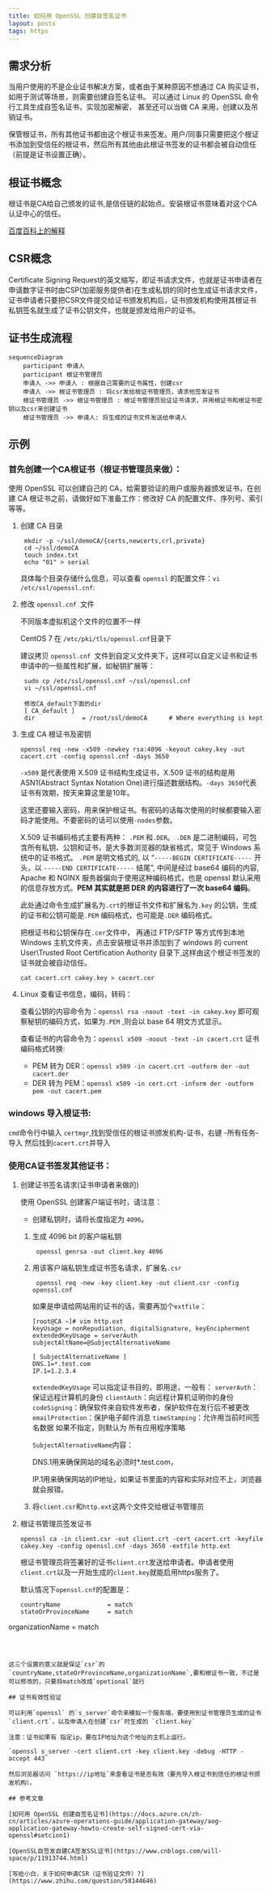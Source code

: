 ```yaml
---
title: 如何用 OpenSSL 创建自签名证书
layout: posts
tags: https
---
```


## 需求分析

当用户使用的不是企业证书解决方案，或者由于某种原因不想通过 CA 购买证书，如用于测试等场景，则需要创建自签名证书。
可以通过 Linux 的 OpenSSL 命令行工具生成自签名证书，实现加密解密， 甚至还可以当做 CA 来用，创建以及吊销证书。

保管根证书，所有其他证书都由这个根证书来签发。用户/同事只需要把这个根证书添加到受信任的根证书，然后所有其他由此根证书签发的证书都会被自动信任（前提是证书设置正确）。

## 根证书概念

根证书是CA给自己颁发的证书,是信任链的起始点。安装根证书意味着对这个CA认证中心的信任。

[百度百科上的解释]([https://baike.baidu.com/item/%E6%A0%B9%E8%AF%81%E4%B9%A6/9874620?fr=aladdin](https://baike.baidu.com/item/根证书/9874620?fr=aladdin))

## CSR概念

Certificate Signing Request的英文缩写，即证书请求文件，也就是证书申请者在申请数字证书时由CSP(加密服务提供者)在生成私钥的同时也生成证书请求文件，证书申请者只要把CSR文件提交给证书颁发机构后，证书颁发机构使用其根证书私钥签名就生成了证书公钥文件，也就是颁发给用户的证书。

## 证书生成流程

```mermaid
sequenceDiagram
    participant 申请人
    participant 根证书管理员
    申请人 ->> 申请人 : 根据自己需要的证书属性，创建csr
    申请人 ->> 根证书管理员 : 将csr发给根证书管理员，请求他签发证书
    根证书管理员 ->> 根证书管理员 : 根证书管理员验证证书请求，并用根证书和根证书密钥以及csr来创建证书
    根证书管理员 ->> 申请人: 将生成的证书文件发送给申请人
```

## 示例

### 首先创建一个CA根证书（根证书管理员来做）：

使用 OpenSSL 可以创建自己的 CA，给需要验证的用户或服务器颁发证书，在创建 CA 根证书之前，请做好如下准备工作：修改好 CA 的配置文件、序列号、索引等等。

1. 创建 CA 目录

   ```shell
    mkdir -p ~/ssl/demoCA/{certs,newcerts,crl,private}
    cd ~/ssl/demoCA
    touch index.txt
    echo "01" > serial
   ```

   具体每个目录存储什么信息，可以查看 `openssl` 的配置文件：`vi /etc/ssl/openssl.cnf`:

2. 修改 `openssl.cnf `文件

   不同版本虚拟机这个文件的位置不一样

   CentOS 7 在 `/etc/pki/tls/openssl.cnf`目录下

   建议拷贝 `openssl.cnf `文件到自定义文件夹下，这样可以自定义证书和证书申请中的一些属性和扩展，如秘钥扩展等：

   ```shell
    sudo cp /etc/ssl/openssl.cnf ~/ssl/openssl.cnf
    vi ~/ssl/openssl.cnf
    
    修改CA_default下面的dir
    [ CA_default ]
    dir             = /root/ssl/demoCA      # Where everything is kept
   ```

3. 生成 CA 根证书及密钥

   ```shell
   openssl req -new -x509 -newkey rsa:4096 -keyout cakey.key -out cacert.crt -config openssl.cnf -days 3650
   ```

   `-x509` 是代表使用 X.509 证书结构生成证书，X.509 证书的结构是用 ASN1(Abstract Syntax Notation One)进行描述数据结构。`-days 3650`代表证书有效期，按天来算这里是10年。

   这里还要输入密码，用来保护根证书。有密码的话每次使用的时候都要输入密码才能使用。不要密码的话可以使用`-nodes`参数。

   X.509 证书编码格式主要有两种： `.PEM` 和`.DER`。
   `.DER` 是二进制编码，可包含所有私钥、公钥和证书，是大多数浏览器的缺省格式，常见于 Windows 系统中的证书格式。
   `.PEM` 是明文格式的, 以 “`-----BEGIN CERTIFICATE-----` 开头，以 `-----END CERTIFICATE-----` 结尾”, 中间是经过 base64 编码的内容, Apache 和 NGINX 服务器偏向于使用这种编码格式，也是 openssl 默认采用的信息存放方式。**PEM 其实就是把 DER 的内容进行了一次 base64 编码**。

   此处通过命令生成扩展名为`.crt`的根证书文件和扩展名为`.key` 的公钥，生成的证书和公钥可能是`.PEM` 编码格式，也可能是`.DER` 编码格式。

   把根证书和公钥保存在`.cer`文件中， 再通过 FTP/SFTP 等方式传到本地 Windows 主机文件夹，点击安装根证书并添加到了 windows 的 current User\Trusted Root Certification Authority 目录下,这样由这个根证书签发的证书就会被自动信任。

   ```shell
   cat cacert.crt cakey.key > cacert.cer
   ```

4. Linux 查看证书信息，编码，转码：

   查看公钥的内容命令为：`openssl rsa -noout -text -in cakey.key`
   即可观察秘钥的编码方式，如果为`.PEM` ,则会以 base 64 明文方式显示。

   查看证书的内容命令为：`openssl x509 -noout -text -in cacert.crt`
   证书编码格式转换:

   - PEM 转为 DER：`openssl x509 -in cacert.crt -outform der -out cacert.der`
   - DER 转为 PEM：`openssl x509 -in cert.crt -inform der -outform pem -out cacert.pem`

### windows 导入根证书:

`cmd`命令行中输入 `certmgr`,找到受信任的根证书颁发机构-证书，右键 -所有任务-导入 然后找到`cacert.crt`并导入

### 使用CA证书签发其他证书：

1. 创建证书签名请求(证书申请者来做的)

   使用 OpenSSL 创建客户端证书时，请注意：

   - 创建私钥时，请将长度指定为 `4096`。

   1. 生成 4096 bit 的客户端私钥

      ```shell
       openssl genrsa -out client.key 4096
      ```

   2. 用该客户端私钥生成证书签名请求，扩展名`.csr`

      ```shell
       openssl req -new -key client.key -out client.csr -config openssl.cnf
      ```

      如果是申请给网站用的证书的话，需要再加个`extfile`：

      ```shell
      [root@CA ~]# vim http.ext
      keyUsage = nonRepudiation, digitalSignature, keyEncipherment
      extendedKeyUsage = serverAuth
      subjectAltName=@SubjectAlternativeName
      
      [ SubjectAlternativeName ]
      DNS.1=*.test.com
      IP.1=1.2.3.4
      ```

      `extendedKeyUsage` 可以指定证书目的，即用途，一般有：
      `serverAuth`：保证远程计算机的身份
      `clientAuth`：向远程计算机证明你的身份
      `codeSigning`：确保软件来自软件发布者，保护软件在发行后不被更改
      `emailProtection`：保护电子邮件消息
      `timeStamping`：允许用当前时间签名数据
      如果不指定，则默认为 所有应用程序策略

      `SubjectAlternativeName`内容：

      DNS.1用来确保网站的域名必须时*.test.com，

      IP.1用来确保网站的IP地址，如果证书里面的内容和实际对应不上，浏览器就会报错。

   3. 将`client.csr`和`http.ext`这两个文件交给根证书管理员

      

2. 根证书管理员签发证书

   ```shell
   openssl ca -in client.csr -out client.crt -cert cacert.crt -keyfile cakey.key -config openssl.cnf -days 3650 -extfile http.ext
   ```

   根证书管理员将签署好的证书`client.crt`发送给申请者。申请者使用`client.crt`以及一开始生成的`client.key`就能启用https服务了。

   

   默认情况下`openssl.cnf`的配置是：
   
   ```
   countryName             = match
   stateOrProvinceName     = match
organizationName        = match
   ```

   
   
   这三个设置的意义就是保证`csr`的`countryName,stateOrProvinceName,organizationName`,要和根证书一致，不过是可以修改的，只要将match改成`opetional`就行

## 证书有效性验证

可以利用`openssl` 的`s_server`命令来模拟一个服务端，要使用到证书管理员生成的证书`client.crt`，以及申请人在创建`csr`时生成的 `client.key`  

注意：证书如果有 指定ip，要在IP地址为这个地址的主机上运行。

`openssl s_server -cert client.crt -key client.key -debug -HTTP -accept 443` 

然后浏览器访问 `https://ip地址`来查看证书是否有效（要先导入根证书到信任的根证书颁发机构）。

## 参考文章

[如何用 OpenSSL 创建自签名证书](https://docs.azure.cn/zh-cn/articles/azure-operations-guide/application-gateway/aog-application-gateway-howto-create-self-signed-cert-via-openssl#setcion1)

[OpenSSL自签发自建CA签发SSL证书](https://www.cnblogs.com/will-space/p/11913744.html)

[写给小白，关于如何申请CSR（证书验证文件）?](https://www.zhihu.com/question/58144646)